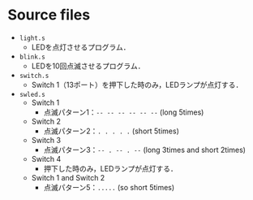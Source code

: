 # Source files
- `light.s`
	- LEDを点灯させるプログラム．
- `blink.s`
	- LEDを10回点滅させるプログラム．
- `switch.s`
	- Switch 1（13ポート）を押下した時のみ，LEDランプが点灯する．
- `swled.s`
	- Switch 1
		- 点滅パターン1：`-- -- -- -- -- --` (long 5times)
	- Switch 2
		- 点滅パターン2：`. . . . .` (short 5times)
	- Switch 3
		- 点滅パターン3：`-- . -- . --` (long 3times and short 2times)
	- Switch 4
		- 押下した時のみ，LEDランプが点灯する．
	- Switch 1 and Switch 2
		- 点滅パターン5：`.....` (so short 5times)
